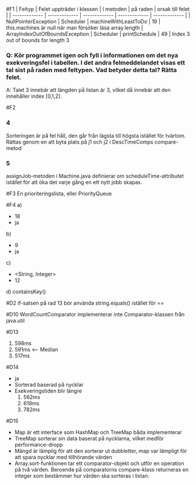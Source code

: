 #F1
| Feltyp | Felet uppträder i klassen | I metoden | på raden | orsak till felet |
| ------------- | ------------- | ------------- | ------------- | ------------- | 
| NullPointerException  | Scheduler  | machineWithLeastToDo | 19 | this.machines är null när man försöker läsa array.length
| ArrayIndexOutOfBoundsException | Scheduler | printSchedule | 49 | Index 3 out of bounds for length 3

### Q: Kör programmet igen och fyll i informationen om det nya exekveringsfel i tabellen. I det andra felmeddelandet visas ett tal sist på raden med feltypen. Vad betyder detta tal? Rätta felet.
A: Talet 3 innebär att längden på listan är 3, vilket då innebär att den innehåller index [0,1,2].

#F2
### 4
Sorteringen är på fel håll, den går från lägsta till högsta istället för tvärtom. Rättas genom en att byta plats på j1 och j2 i DescTimeComps compare-metod

### 5
assignJob-metoden i Machine.java definierar om scheduleTime-attributet istället för att öka det varje gång en ett nytt jobb skapas.

#F3
En prioriteringslista, eller PriorityQueue

#F4
a)
- 18
-  ja

b)
- 9
- ja

c) 
- <String, Integer>
- 12

d) containsKey()

#D2
if-satsen på rad 13 bör använda string.equals() istället för ==


#D10
WordCountComparator implementerar inte Comparator-klassen från java.util

#D13
1. 598ms
2. 591ms <-- Median
3. 517ms

#D14
- ja
- Sorterad baserad på nycklar
-   Exekveringstiden blir längre
    1. 562ms
    2. 618ms
    3. 782ms
    
#D15
- Map är ett interface som HashMap och TreeMap båda implementerar
- TreeMap sorterar sin data baserat på nycklarna, vilket medför performance-dropp
- Mängd är lämplig för att den sorterar ut dubbletter, map var lämpligt för att spara nycklar med tillhörande värden
- Array.sort-funktionen tar ett comparator-objekt och utför en operation på två värden. Beroende på comparatorns compare-klass returneras en integer som bestämmer hur värden ska sorteras i listan. 